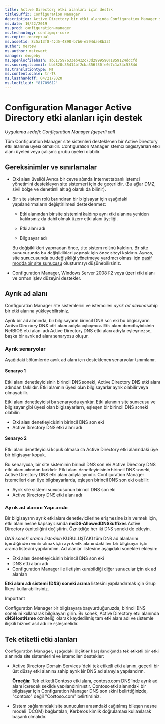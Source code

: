 ```yaml
---
title: Active Directory etki alanları için destek
titleSuffix: Configuration Manager
description: Active Directory bir etki alanında Configuration Manager site sistemine yönelik gereksinimler hakkında bilgi edinin.
ms.date: 10/22/2019
ms.prod: configuration-manager
ms.technology: configmgr-core
ms.topic: conceptual
ms.assetid: 8c5a13f8-42d5-4898-b7b6-e594dae8b335
author: mestew
ms.author: mstewart
manager: dougeby
ms.openlocfilehash: ab317597633eb432c73d2999590c1859124ddcfd
ms.sourcegitcommit: bbf820c35414bf2cba356f30fe047c1a34c5384d
ms.translationtype: MT
ms.contentlocale: tr-TR
ms.lasthandoff: 04/21/2020
ms.locfileid: "81709617"
---
```

# <a name="support-for-active-directory-domains-in-configuration-manager"></a>Configuration Manager Active Directory etki alanları için destek

*Uygulama hedefi: Configuration Manager (geçerli dal)*

Tüm Configuration Manager site sistemleri desteklenen bir Active Directory etki alanının üyesi olmalıdır. Configuration Manager istemci bilgisayarları etki alanı üyeleri veya çalışma grubu üyeleri olabilir.  

## <a name="requirements-and-limitations"></a>Gereksinimler ve sınırlamalar

- Etki alanı üyeliği Ayrıca bir çevre ağında Internet tabanlı istemci yönetimini destekleyen site sistemleri için de geçerlidir. (Bu ağlar DMZ, sivil bölge ve denetimli alt ağ olarak da bilinir).  

- Bir site sistem rolü barındıran bir bilgisayar için aşağıdaki yapılandırmaların değiştirilmesi desteklenmez:  

  - Etki alanından bir site sistemini kaldırıp aynı etki alanına yeniden katılırsınız da dahil olmak üzere etki alanı üyeliği.

  - Etki alanı adı  

  - Bilgisayar adı  

  Bu değişiklikleri yapmadan önce, site sistem rolünü kaldırın. Bir site sunucusunda bu değişiklikleri yapmak için önce siteyi kaldırın. Ayrıca, site sunucusunda bu değişikliği yönetmeye yardımcı olması için [pasif modda bir site sunucusu](../../servers/deploy/configure/site-server-high-availability.md) oluşturmayı düşünebilirsiniz.

- Configuration Manager, Windows Server 2008 R2 veya üzeri etki alanı ve orman işlev düzeyini destekler.<!-- SCCMDocs#1853 -->

## <a name="disjoint-namespace"></a><a name="bkmk_Disjoint"></a> Ayrık ad alanı

Configuration Manager site sistemlerini ve istemcileri *ayrık ad alanına*sahip bir etki alanına yükleyebilirsiniz.  

Ayrık bir ad alanında, bir bilgisayarın birincil DNS son eki bu bilgisayarın Active Directory DNS etki alanı adıyla eşleşmez. Etki alanı denetleyicisinin NetBIOS etki alanı adı Active Directory DNS etki alanı adıyla eşleşmezse, başka bir ayrık ad alanı senaryosu oluşur.  

### <a name="disjoint-scenarios"></a>Ayrık senaryolar

Aşağıdaki bölümlerde ayrık ad alanı için desteklenen senaryolar tanımlanır.  

#### <a name="scenario-1"></a>Senaryo 1

Etki alanı denetleyicisinin birincil DNS soneki, Active Directory DNS etki alanı adından farklıdır. Etki alanının üyesi olan bilgisayarlar ayrık olabilir veya olmayabilir.

Etki alanı denetleyicisi bu senaryoda ayrıktır. Etki alanının site sunucusu ve bilgisayar gibi üyesi olan bilgisayarların, eşleşen bir birincil DNS soneki olabilir:

- Etki alanı denetleyicisinin birincil DNS son eki
- Active Directory DNS etki alanı adı

#### <a name="scenario-2"></a>Senaryo 2

Etki alanı denetleyicisi kopuk olmasa da Active Directory etki alanındaki üye bir bilgisayar kopuk.

Bu senaryoda, bir site sisteminin birincil DNS son eki Active Directory DNS etki alanı adından farklıdır. Etki alanı denetleyicisinin birincil DNS soneki, Active Directory DNS etki alanı adıyla aynıdır. Configuration Manager istemcileri olan üye bilgisayarlarda, eşleşen birincil DNS son eki olabilir:

- Ayrık site sistemi sunucusunun birincil DNS son eki
- Active Directory DNS etki alanı adı

### <a name="configure-disjoint-namespace"></a>Ayrık ad alanını Yapılandır

Bir bilgisayarın ayrık etki alanı denetleyicilerine erişmesine izin vermek için, etki alanı nesne kapsayıcısında **msDS-AllowedDNSSuffixes** Active Directory özniteliğini değiştirin. Özniteliğe her iki DNS soneki de ekleyin.  

*DNS soneki arama listesinin* KURULUŞTAKI tüm DNS ad alanlarını içerdiğinden emin olmak için ayrık etki alanındaki her bir bilgisayar için arama listesini yapılandırın. Ad alanları listesine aşağıdaki sonekleri ekleyin:

- Etki alanı denetleyicisinin birincil DNS son eki
- DNS etki alanı adı
- Configuration Manager ile iletişim kurabildiği diğer sunucular için ek ad alanları

**Etki alanı adı sistemi (DNS) soneki arama** listesini yapılandırmak için Grup İlkesi kullanabilirsiniz.  

> [!IMPORTANT]  
> Configuration Manager bir bilgisayara başvurduğunuzda, birincil DNS sonekini kullanarak bilgisayarı girin. Bu sonek, Active Directory etki alanında **dNSHostName** özniteliği olarak kaydedilmiş tam etki alanı adı ve sistemle ilişkili hizmet asıl adı ile eşleşmelidir.  

## <a name="single-label-domains"></a><a name="bkmk_SLD"></a> Tek etiketli etki alanları

Configuration Manager, aşağıdaki ölçütler karşılandığında tek etiketli bir etki alanında site sistemlerini ve istemcileri destekler:  

- Active Directory Domain Services 'deki tek etiketli etki alanını, geçerli bir üst düzey etki alanına sahip ayrık bir DNS ad alanıyla yapılandırın.  

  **Örneğin:** Tek etiketli Contoso etki alanı, contoso.com DNS‘inde ayrık ad alanı içerecek şekilde yapılandırılmıştır. Contoso etki alanındaki bir bilgisayar için Configuration Manager DNS son ekini belirttiğinizde, "contoso" değil "Contoso.com" belirtirsiniz.  

- Sistem bağlamındaki site sunucuları arasındaki dağıtılmış bileşen nesne modeli (DCOM) bağlantıları, Kerberos kimlik doğrulaması kullanılarak başarılı olmalıdır.  
